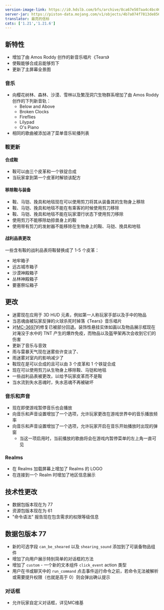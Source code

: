```yaml
---
version-image-link: https://i0.hdslb.com/bfs/archive/8ca67e507aa4c4bc464914be6686d3c0dc6c2c28.png
server-jar: https://piston-data.mojang.com/v1/objects/4b7a074f7813de85698c185100736fae64f9b4fa/server.jar
translator: 最亮的信标
cats: ['1.21','1.21.6']
---
```


## 新特性

- 增加了由 Amos Roddy 创作的新音乐唱片《Tears》
- 使鞍能够合成且能够剪下
- 更新了主屏幕全景图

### 音乐

- 向樱花树林、森林、沙漠、雪林以及繁茂洞穴生物群系增加了由 Amos Roddy 创作的下列新音轨：
  - Below and Above
  - Broken Clocks
  - Fireflies
  - Lilypad
  - O's Piano
- 相同的歌曲被添加进了菜单音乐轮播列表

### 鞍更新

#### 合成鞍

- 鞍可以由三个皮革和一个铁锭合成
- 当玩家拿到第一个皮革时解锁该配方

#### 移除鞍与装备

- 鞍、马铠、挽具和地毯现在可以使用剪刀将其从装备其的生物身上移除
- 鞍、马铠、挽具和地毯不能在有乘客的时候使用剪刀移除
- 鞍、马铠、挽具和地毯不能在玩家潜行状态下使用剪刀移除
- 使用剪刀不能移除劫掠兽身上的鞍
- 使用带有剪刀的发射器不能移除在生物身上的鞍、马铠、挽具和地毯

#### 战利品表更改

一些含有鞍的战利品表将鞍替换成了 1-5 个皮革：

- 地牢箱子
- 远古城市箱子
- 沙漠神殿箱子
- 丛林神殿箱子
- 要塞祭坛箱子

## 更改

- 迷雾现在应用于 3D HUD 元素，例如第一人称玩家手部以及手中的物品
- 当恶魂由被玩家反弹的火球杀死时掉落《Tears》音乐唱片
- 对[MC-3697](https://bugs.mojang.com/browse/MC-3697)的修复已被部分回退。装饰性悬挂实体如画以及物品展示框现在对淹没于水中的 TNT 产生的爆炸免疫，而物品以及盔甲架再次会收到它们的伤害
- 更新了音乐与音效
- 雨与雷暴天气现在迷雾些许变淡了、
- 雨迷雾对室内的影响减少了
- 鞍现在是可以合成的且可以由 3 个皮革和 1 个铁锭合成
- 现在可以使用剪刀从生物身上移除鞍、马铠和地毯
- 一些战利品表被更改，以给予玩家皮革而不是鞍
- 当水流到失水恶魂时，失水恶魂不再被破坏

### 音乐和声音

- 现在即使游戏暂停音乐也会播放
- 向音乐和声音设置增加了一个选项，允许玩家更改在游戏世界中的音乐播放频率
- 向音乐和声音设置增加了一个选项，允许玩家开启在音乐开始播放时出现的弹窗
  - 当这一项启用时，当前播放的歌曲将会在游戏内暂停菜单的左上角一直可见

### Realms

- 在 Realms 加载屏幕上增加了 Realms 的 LOGO
- 在连接到一个 Realm 时增加了地区信息展示

## 技术性更改

- 数据包版本现在为 77
- 资源包版本现在为 61
- "命令语法" 报告现在包含需求的权限等级信息

## 数据包版本 77

- 新的可选字段 `can_be_sheared` 以及 `shearing_sound` 添加到了可装备物品组件
- 增加了向用户展示特别简单的对话框的方法
- 增加了 `custom` - 一个新的文本组件 `click_event` action 类型
- 用户在书或聊天中的 `run_command` 点击事件运行命令之前，若命令无法被解析或需要提升权限（也就是高于 0）则会弹出确认提示

### 对话框

* 允许玩家自定义对话框，详见MC维基
